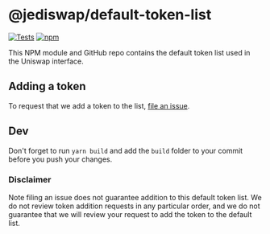 # @jediswap/default-token-list

[![Tests](https://github.com/jediswaplabs/token-lists/workflows/Tests/badge.svg)](https://github.com/jediswaplabs/default-token-list/actions?query=workflow%3ATests)
[![npm](https://img.shields.io/npm/v/@jediswap/default-token-list)](https://unpkg.com/@jediswap/default-token-list@latest/)

This NPM module and GitHub repo contains the default token list used in the Uniswap interface.

## Adding a token

To request that we add a token to the list,
[file an issue](https://github.com/jediswaplabs/default-token-list/issues/new?assignees=&labels=token+request&template=token-request.md&title=Add+%7BTOKEN_SYMBOL%7D%3A+%7BTOKEN_NAME%7D).

## Dev

Don't forget to run `yarn build` and add the `build` folder to your commit before you push your changes.

### Disclaimer

Note filing an issue does not guarantee addition to this default token list.
We do not review token addition requests in any particular order, and we do not
guarantee that we will review your request to add the token to the default list.
